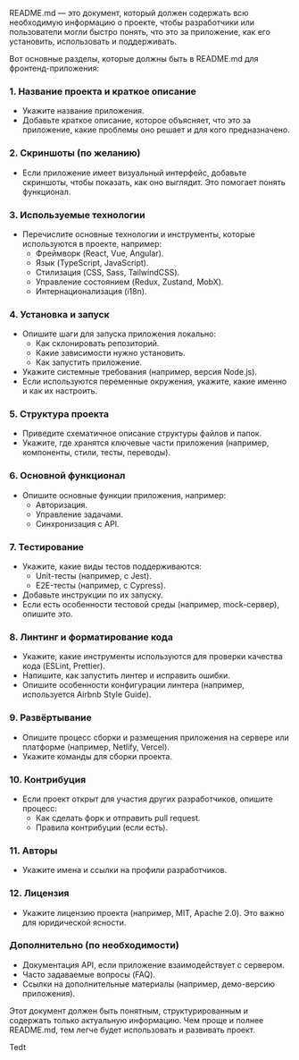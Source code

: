 README.md — это документ, который должен содержать всю необходимую информацию о проекте, чтобы разработчики или пользователи могли быстро понять, что это за приложение, как его установить, использовать и поддерживать.

Вот основные разделы, которые должны быть в README.md для фронтенд-приложения:

### **1. Название проекта и краткое описание**

- Укажите название приложения.
- Добавьте краткое описание, которое объясняет, что это за приложение, какие проблемы оно решает и для кого предназначено.

### **2. Скриншоты (по желанию)**

- Если приложение имеет визуальный интерфейс, добавьте скриншоты, чтобы показать, как оно выглядит. Это помогает понять функционал.

### **3. Используемые технологии**

- Перечислите основные технологии и инструменты, которые используются в проекте, например:
    - Фреймворк (React, Vue, Angular).
    - Язык (TypeScript, JavaScript).
    - Стилизация (CSS, Sass, TailwindCSS).
    - Управление состоянием (Redux, Zustand, MobX).
    - Интернационализация (i18n).

### **4. Установка и запуск**

- Опишите шаги для запуска приложения локально:
    - Как склонировать репозиторий.
    - Какие зависимости нужно установить.
    - Как запустить приложение.
- Укажите системные требования (например, версия Node.js).
- Если используются переменные окружения, укажите, какие именно и как их настроить.

### **5. Структура проекта**

- Приведите схематичное описание структуры файлов и папок.
- Укажите, где хранятся ключевые части приложения (например, компоненты, стили, тесты, переводы).

### **6. Основной функционал**

- Опишите основные функции приложения, например:
    - Авторизация.
    - Управление задачами.
    - Синхронизация с API.

### **7. Тестирование**

- Укажите, какие виды тестов поддерживаются:
    - Unit-тесты (например, с Jest).
    - E2E-тесты (например, с Cypress).
- Добавьте инструкции по их запуску.
- Если есть особенности тестовой среды (например, mock-сервер), опишите это.

### **8. Линтинг и форматирование кода**

- Укажите, какие инструменты используются для проверки качества кода (ESLint, Prettier).
- Напишите, как запустить линтер и исправить ошибки.
- Опишите особенности конфигурации линтера (например, используется Airbnb Style Guide).

### **9. Развёртывание**

- Опишите процесс сборки и размещения приложения на сервере или платформе (например, Netlify, Vercel).
- Укажите команды для сборки проекта.

### **10. Контрибуция**

- Если проект открыт для участия других разработчиков, опишите процесс:
    - Как сделать форк и отправить pull request.
    - Правила контрибуции (если есть).

### **11. Авторы**

- Укажите имена и ссылки на профили разработчиков.

### **12. Лицензия**

- Укажите лицензию проекта (например, MIT, Apache 2.0). Это важно для юридической ясности.

### **Дополнительно (по необходимости)**

- Документация API, если приложение взаимодействует с сервером.
- Часто задаваемые вопросы (FAQ).
- Ссылки на дополнительные материалы (например, демо-версию приложения).

Этот документ должен быть понятным, структурированным и содержать только актуальную информацию. Чем проще и полнее README.md, тем легче будет использовать и развивать проект.


Tedt